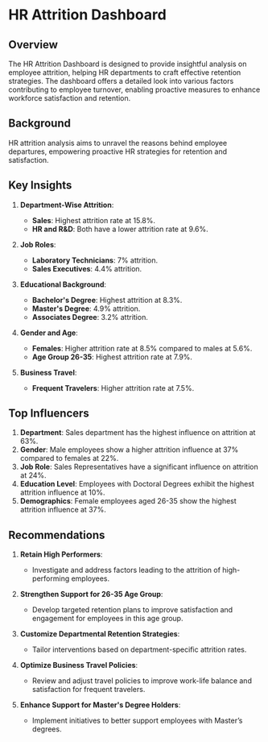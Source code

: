# HR Attrition Dashboard

## Overview

The HR Attrition Dashboard is designed to provide insightful analysis on employee attrition, helping HR departments to craft effective retention strategies. The dashboard offers a detailed look into various factors contributing to employee turnover, enabling proactive measures to enhance workforce satisfaction and retention.

## Background

HR attrition analysis aims to unravel the reasons behind employee departures, empowering proactive HR strategies for retention and satisfaction.

## Key Insights

1. **Department-Wise Attrition**:
   - **Sales**: Highest attrition rate at 15.8%.
   - **HR and R&D**: Both have a lower attrition rate at 9.6%.

2. **Job Roles**:
   - **Laboratory Technicians**: 7% attrition.
   - **Sales Executives**: 4.4% attrition.

3. **Educational Background**:
   - **Bachelor's Degree**: Highest attrition at 8.3%.
   - **Master's Degree**: 4.9% attrition.
   - **Associates Degree**: 3.2% attrition.

4. **Gender and Age**:
   - **Females**: Higher attrition rate at 8.5% compared to males at 5.6%.
   - **Age Group 26-35**: Highest attrition rate at 7.9%.

5. **Business Travel**:
   - **Frequent Travelers**: Higher attrition rate at 7.5%.

## Top Influencers

1. **Department**: Sales department has the highest influence on attrition at 63%.
2. **Gender**: Male employees show a higher attrition influence at 37% compared to females at 22%.
3. **Job Role**: Sales Representatives have a significant influence on attrition at 24%.
4. **Education Level**: Employees with Doctoral Degrees exhibit the highest attrition influence at 10%.
5. **Demographics**: Female employees aged 26-35 show the highest attrition influence at 37%.

## Recommendations

1. **Retain High Performers**:
   - Investigate and address factors leading to the attrition of high-performing employees.

2. **Strengthen Support for 26-35 Age Group**:
   - Develop targeted retention plans to improve satisfaction and engagement for employees in this age group.

3. **Customize Departmental Retention Strategies**:
   - Tailor interventions based on department-specific attrition rates.

4. **Optimize Business Travel Policies**:
   - Review and adjust travel policies to improve work-life balance and satisfaction for frequent travelers.

5. **Enhance Support for Master's Degree Holders**:
   - Implement initiatives to better support employees with Master’s degrees.

